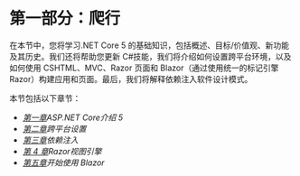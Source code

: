 # 第一部分：爬行

在本节中，您将学习.NET Core 5 的基础知识，包括概述、目标/价值观、新功能及其历史。我们还将帮助您更新 C#技能，我们将介绍如何设置跨平台环境，以及如何使用 CSHTML、MVC、Razor 页面和 Blazor（通过使用统一的标记引擎 Razor）构建应用和页面。最后，我们将解释依赖注入软件设计模式。

本节包括以下章节：

*   [*第一章*](01.html#_idTextAnchor017)*ASP.NET Core介绍 5*
*   [*第二章*](02.html#_idTextAnchor038)*跨平台设置*
*   [*第三章*](03.html#_idTextAnchor063)*依赖注入*
*   [*第 4 章*](04.html#_idTextAnchor089)*Razor视图引擎*
*   [*第五章*](05.html#_idTextAnchor118)*开始使用 Blazor*